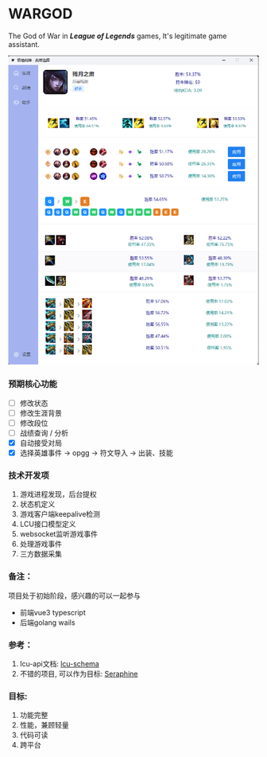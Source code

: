 # WARGOD

The God of War in ***League of Legends*** games, It's legitimate game assistant.

![alt text](docs/image.png)

### 预期核心功能

- [ ] 修改状态
- [ ] 修改生涯背景
- [ ] 修改段位
- [ ] 战绩查询 / 分析
- [x] 自动接受对局
- [x] 选择英雄事件 -> opgg -> 符文导入 -> 出装、技能

### 技术开发项

1. 游戏进程发现，后台提权
2. 状态机定义
3. 游戏客户端keepalive检测
4. LCU接口模型定义
5. websocket监听游戏事件
6. 处理游戏事件
7. 三方数据采集

### 备注：

项目处于初始阶段，感兴趣的可以一起参与

- 前端vue3 typescript
- 后端golang wails

### 参考：

1. lcu-api文档: [lcu-schema](https://www.mingweisamuel.com/lcu-schema/tool/#/Plugin%20lol-chat/PutLolChatV1Me)
2. 不错的项目, 可以作为目标: [Seraphine](https://github.com/Zzaphkiel/Seraphine)

### 目标:

1. 功能完整
2. 性能，兼顾轻量
3. 代码可读
4. 跨平台
